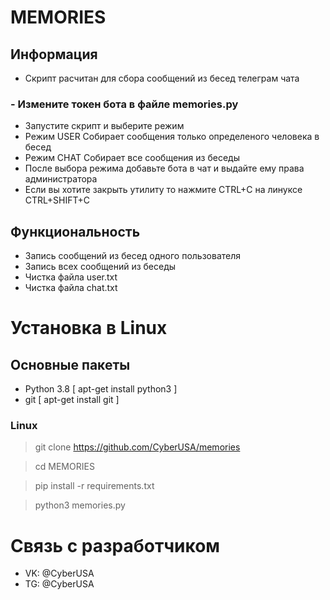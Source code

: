 # MEMORIES
## Информация 
- Скрипт расчитан для сбора сообщений из бесед телеграм чата 
### - Измените токен бота в файле memories.py
- Запустите скрипт и выберите режим
- Режим USER Собирает сообщения только определеного человека в бесед
- Режим CHAT Собирает все сообщения из беседы
- После выбора режима добавьте бота в чат и выдайте ему права администратора
- Если вы хотите закрыть утилиту то нажмите CTRL+С на линуксе CTRL+SHIFT+C

## Функциональность 
- Запись сообщений из бесед одного пользователя
- Запись всех сообщений из беседы
- Чистка файла user.txt
- Чистка файла chat.txt


# Установка в Linux
## Основные пакеты 
- Python 3.8 [ apt-get install python3 ]
- git [ apt-get install git ]
### Linux

> git clone https://github.com/CyberUSA/memories

> cd MEMORIES

> pip install -r requirements.txt

> python3 memories.py



# Связь с разработчиком 
- VK: @CyberUSA
- TG: @CyberUSA

